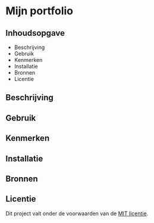 # Mijn portfolio

## Inhoudsopgave

* Beschrijving
* Gebruik
* Kenmerken
* Installatie
* Bronnen
* Licentie

## Beschrijving

## Gebruik

## Kenmerken

## Installatie

## Bronnen

## Licentie

Dit project valt onder de voorwaarden van de [MIT licentie](./LICENSE).
